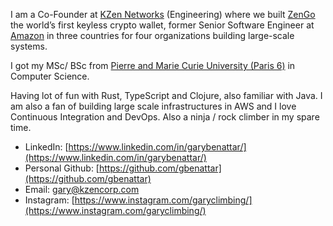 I am a Co-Founder at [KZen Networks](https://www.linkedin.com/company/kzen-networks/) (Engineering) where we built [ZenGo](www.zengo.com) the world’s first keyless crypto wallet, former Senior Software Engineer at [Amazon](https://www.linkedin.com/company/Amazon/) in three countries for four organizations building large-scale systems.

I got my MSc/ BSc from [Pierre and Marie Curie University (Paris 6)](https://www.linkedin.com/school/universite-pierre-et-marie-curie/) in Computer Science.

Having lot of fun with Rust, TypeScript and Clojure, also familiar with Java. I am also a fan of building large scale infrastructures in AWS and I love Continuous Integration and DevOps. Also a ninja / rock climber in my spare time. 

* LinkedIn: [https://www.linkedin.com/in/garybenattar/](https://www.linkedin.com/in/garybenattar/)
* Personal Github: [https://github.com/gbenattar](https://github.com/gbenattar)
* Email: [gary@kzencorp.com](mailto:gary@kzencorp.com)
* Instagram: [https://www.instagram.com/garyclimbing/](https://www.instagram.com/garyclimbing/)
